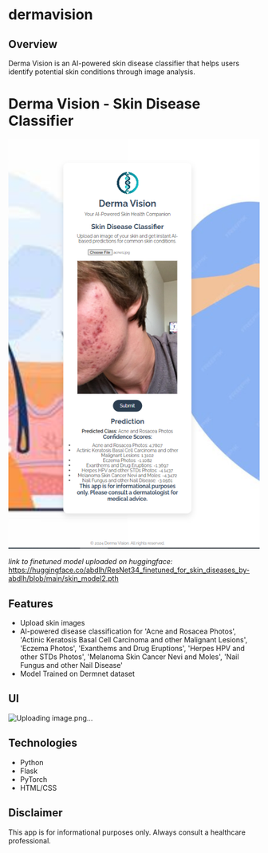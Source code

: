 # dermavision

## Overview
Derma Vision is an AI-powered skin disease classifier that helps users identify potential skin conditions through image analysis.

# Derma Vision - Skin Disease Classifier

<img src="11111.png" alt="Derma Vision UI" width="600"/>

*link to finetuned model uploaded on huggingface:* https://huggingface.co/abdlh/ResNet34_finetuned_for_skin_diseases_by-abdlh/blob/main/skin_model2.pth

## Features
- Upload skin images
- AI-powered disease classification for 'Acne and Rosacea Photos',
    'Actinic Keratosis Basal Cell Carcinoma and other Malignant Lesions',
    'Eczema Photos',
    'Exanthems and Drug Eruptions',
    'Herpes HPV and other STDs Photos',
    'Melanoma Skin Cancer Nevi and Moles',
    'Nail Fungus and other Nail Disease'
- Model Trained on Dermnet dataset

## UI
![Uploading image.png…]()

## Technologies
- Python
- Flask
- PyTorch
- HTML/CSS


## Disclaimer
This app is for informational purposes only. Always consult a healthcare professional.
